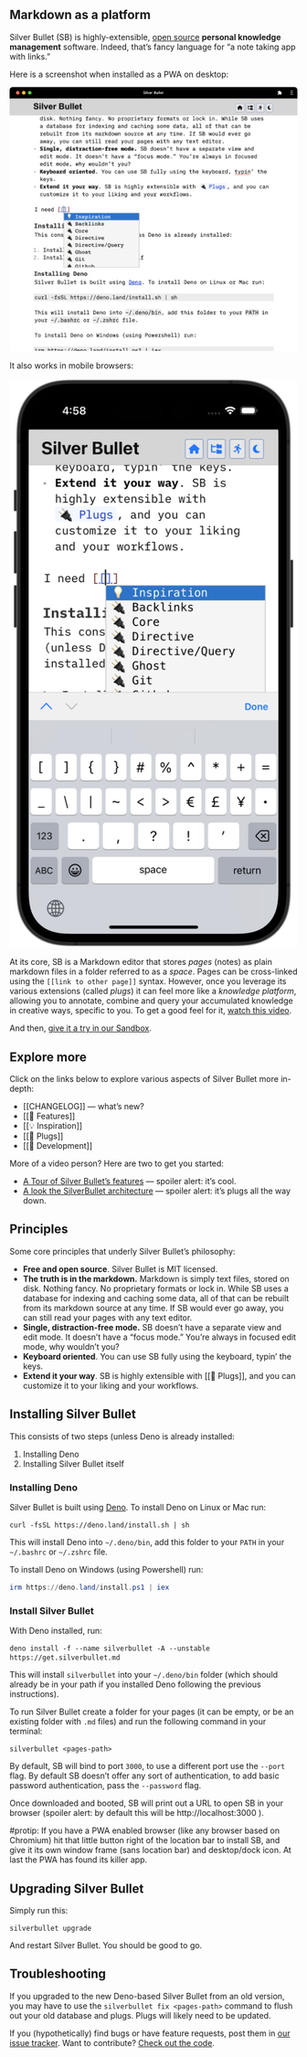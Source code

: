 ## Markdown as a platform
Silver Bullet (SB) is highly-extensible, [open source](https://github.com/silverbulletmd/silverbullet) **personal
knowledge management** software. Indeed, that’s fancy language for “a note taking app with links.”

Here is a screenshot when installed as a PWA on desktop:

![Silver Bullet PWA Screenshot](silverbullet-pwa.png)

It also works in mobile browsers:

![Silver Bullet on mobile](silverbullet-ios.png)

At its core, SB is a Markdown editor that stores _pages_ (notes) as plain
markdown files in a folder referred to as a _space_. Pages can be cross-linked using the `[[link to other page]]` syntax. However, once you leverage its various extensions (called _plugs_) it can feel more like a _knowledge platform_, allowing you to annotate, combine and query your accumulated knowledge in creative ways, specific to you. To get a good feel for it, [watch this video](https://youtu.be/RYdc3UF9gok).

And then, [give it a try in our Sandbox](https://demo.silverbullet.md/Sandbox).

## Explore more
Click on the links below to explore various aspects of Silver Bullet more
in-depth:

* [[CHANGELOG]] — what’s new?
* [[🤯 Features]]
* [[💡 Inspiration]]
* [[🔌 Plugs]]
* [[🔨 Development]]

More of a video person? Here are two to get you started:

- [A Tour of Silver Bullet’s features](https://youtu.be/RYdc3UF9gok) — spoiler alert: it’s cool.
- [A look the SilverBullet architecture](https://youtu.be/mXCGau05p5o) — spoiler alert: it’s plugs all the way down.

## Principles
Some core principles that underly Silver Bullet’s philosophy:

- **Free and open source**. Silver Bullet is MIT licensed.
- **The truth is in the markdown.** Markdown is simply text files, stored on disk. Nothing fancy. No proprietary formats or lock in. While SB uses a database for indexing and caching some data, all of that can be rebuilt from its markdown source at any time. If SB would ever go away, you can still read your pages with any text editor.
- **Single, distraction-free mode.** SB doesn’t have a separate view and edit mode. It doesn’t have a “focus mode.” You’re always in focused edit mode, why wouldn’t you?
- **Keyboard oriented**. You can use SB fully using the keyboard, typin’ the keys.
- **Extend it your way**. SB is highly extensible with [[🔌 Plugs]], and you can customize it to your liking and your workflows.

## Installing Silver Bullet
This consists of two steps (unless Deno is already installed:

1. Installing Deno
2. Installing Silver Bullet itself

### Installing Deno
Silver Bullet is built using [Deno](https://deno.land). To install Deno on Linux or Mac run:

```shell
curl -fsSL https://deno.land/install.sh | sh
```

This will install Deno into `~/.deno/bin`, add this folder to your `PATH` in your `~/.bashrc` or `~/.zshrc` file.

To install Deno on Windows (using Powershell) run:

```powershell
irm https://deno.land/install.ps1 | iex
```

### Install Silver Bullet
With Deno installed, run:

```shell
deno install -f --name silverbullet -A --unstable https://get.silverbullet.md
```

This will install `silverbullet` into your `~/.deno/bin` folder (which should already be in your path if you installed Deno following the previous instructions).

To run Silver Bullet create a folder for your pages (it can be empty, or be an existing folder with `.md` files) and run the following command in your terminal:

```shell
silverbullet <pages-path>
```

By default, SB will bind to port `3000`, to use a different port use the
`--port` flag. By default SB doesn’t offer any sort of authentication, to add basic password authentication, pass the `--password` flag.

Once downloaded and booted, SB will print out a URL to open SB in your browser (spoiler alert: by default this will be http://localhost:3000 ).

#protip: If you have a PWA enabled browser (like any browser based on Chromium) hit that little button right of the location bar to install SB, and give it its own window frame (sans location bar) and desktop/dock icon. At last the PWA has found its killer app.

## Upgrading Silver Bullet
Simply run this:

    silverbullet upgrade

And restart Silver Bullet. You should be good to go.

## Troubleshooting

If you upgraded to the new Deno-based Silver Bullet from an old version, you may have to use the `silverbullet fix <pages-path>` command to flush out your old database and plugs. Plugs will likely need to be updated.

If you (hypothetically) find bugs or have feature requests, post them in
[our issue tracker](https://github.com/silverbulletmd/silverbullet/issues). Want
to contribute? [Check out the code](https://github.com/silverbulletmd/silverbullet).
